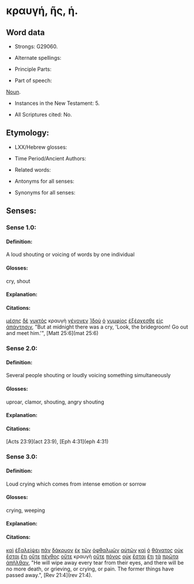 # κραυγή, ῆς, ἡ.

<!-- Status: S2=Needs2ndReview -->
<!-- Lexica used for edits: BDAG, FFM, LN, A-S -->

## Word data

* Strongs: G29060.


* Alternate spellings:

* Principle Parts: 

* Part of speech: 

[Noun](http://ugg.readthedocs.io/en/latest/noun.html).

* Instances in the New Testament: 5.

* All Scriptures cited: No.

## Etymology: 

* LXX/Hebrew glosses: 

* Time Period/Ancient Authors: 

* Related words: 

* Antonyms for all senses:

* Synonyms for all senses: 

## Senses:

### Sense 1.0:

#### Definition: 

A loud shouting or voicing of words by one individual

#### Glosses:

cry, shout

#### Explanation:

#### Citations:

[μέσης](../G33190/01.md) [δὲ](../G11610/01.md) [νυκτὸς](../G35710/01.md) κραυγὴ [γέγονεν](../G10960/01.md) [Ἰδοὺ](../G37080/01.md) [ὁ](../G35880/01.md) [νυμφίος](../G35660/01.md) [ἐξέρχεσθε](../G18310/01.md) [εἰς](../G15190/01.md) [ἀπάντησιν](../G05290/01.md), 
"But at midnight there was a cry, 'Look, the bridegroom! Go out and meet him.'", 
[Matt 25:6](mat 25:6)


### Sense 2.0:

#### Definition: 

Several people shouting or loudly voicing something simultaneously

#### Glosses:

uproar, clamor, shouting, angry shouting

#### Explanation:

#### Citations:

[Acts 23:9](act 23:9),  [Eph 4:31](eph 4:31)    


### Sense 3.0:

#### Definition: 

Loud crying which comes from intense emotion or sorrow

#### Glosses:

crying, weeping

#### Explanation:

#### Citations:

[καὶ](../G25320/01.md) [ἐξαλείψει](../G18130/01.md) [πᾶν](../G39560/01.md) [δάκρυον](../G11440/01.md) [ἐκ](../G15370/01.md) [τῶν](../G35880/01.md) [ὀφθαλμῶν](../G37880/01.md) [αὐτῶν](../G08460/01.md) [καὶ](../G25320/01.md) [ὁ](../G35880/01.md) [θάνατος](../G22880/01.md) [οὐκ](../G37560/01.md) [ἔσται](../G99999/01.md) [ἔτι](../G20890/01.md) [οὔτε](../G37770/01.md) [πένθος](../G39970/01.md) [οὔτε](../G37770/01.md) κραυγὴ [οὔτε](../G37770/01.md) [πόνος](../G41920/01.md) [οὐκ](../G37560/01.md) [ἔσται](../G99999/01.md) [ἔτι](../G20890/01.md) [τὰ](../G35880/01.md) [πρῶτα](../G44130/01.md) [ἀπῆλθαν](../G05650/01.md), 
"He will wipe away every tear from their eyes, and there will be no more death, or grieving, or crying, or pain. The former things have passed away.", 
[Rev 21:4](rev 21:4).
